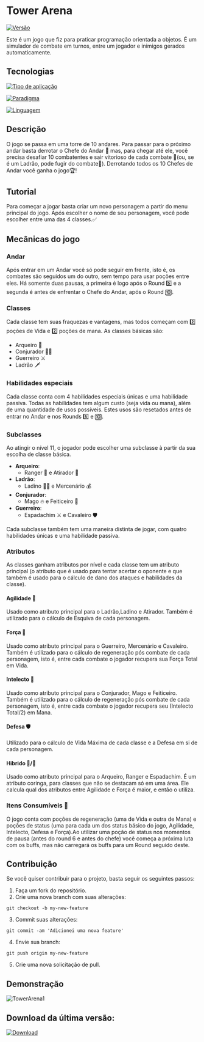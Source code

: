 # Tower Arena
[![Versão](https://img.shields.io/badge/vers%C3%A3o-0.3.0-brightgreen.svg)](https://github.com/user/repo/releases)

Este é um jogo que fiz para praticar programação orientada a objetos. É um simulador de combate em turnos, entre um jogador e inimigos gerados automaticamente. 

## Tecnologias
[![Tipo de aplicação](https://img.shields.io/badge/aplica%C3%A7%C3%A3o-console-blue.svg)](#)

[![Paradigma](https://img.shields.io/badge/paradigma-POO-blue.svg)](#)

[![Linguagem](https://img.shields.io/badge/linguagem-C%23-brightgreen.svg)](https://docs.microsoft.com/pt-br/dotnet/csharp/)



## Descrição
O jogo se passa em uma torre de 10 andares. Para passar para o próximo andar basta derrotar o Chefe do Andar 👺
mas, para chegar até ele, você precisa desafiar 10 combatentes e sair vitorioso de cada combate 👊(ou, se é um Ladrão, pode fugir do combate🏃). Derrotando todos os 10 Chefes de Andar você ganha o jogo🏆!

## Tutorial
Para começar a jogar basta criar um novo personagem a partir do menu principal do jogo. Após escolher o nome de seu personagem, você pode escolher entre uma das 4 classes.✅ 

## Mecânicas do jogo
### Andar
 Após entrar em um Andar você só pode seguir em frente, isto é, os combates são seguidos um do outro, sem tempo para usar poções entre eles. Há somente duas pausas, a primeira é logo após o Round 5️⃣ e a segunda é antes de enfrentar o Chefe do Andar, após o Round 🔟. 
### Classes
Cada classe tem suas fraquezas e vantagens, mas todos começam com 2️⃣ poções de Vida e 2️⃣ poções de mana.
As classes básicas são: 
- Arqueiro 🏹 
- Conjurador 🧙‍♂️ 
- Guerreiro ⚔️
- Ladrão 🗡️

### Habilidades especiais
Cada classe conta com 4 habilidades especiais únicas e uma habilidade passiva. Todas as habilidades tem algum custo (seja vida ou mana), além de uma quantidade de usos possíveis. Estes usos são resetados antes de entrar no Andar e nos Rounds 5️⃣ e 🔟.

### Subclasses
Ao atingir o nível 11, o jogador pode escolher uma subclasse à partir da sua escolha de classe básica.
- **Arqueiro**: 
    - Ranger 🐺 e Atirador 🎯
- **Ladrão**:
    - Ladino 🐱‍👤 e Mercenário 💰
- **Conjurador**:
    - Mago 🔥 e Feiticeiro 👿 
- **Guerreiro**:
    - Espadachim ⚔ e Cavaleiro 🛡️ 


Cada subclasse também tem uma maneira distinta de jogar, com quatro habilidades únicas e uma habilidade passiva. 

### Atributos
As classes ganham atributos por nível e cada classe tem um atributo principal (o atributo que é usado para tentar acertar o oponente e que também é usado para o cálculo de dano dos ataques e habilidades da classe).

#### Agilidade 💨
Usado como atributo principal para o Ladrão,Ladino e Atirador.
Também é utilizado para o cálculo de Esquiva de cada personagem.

#### Força 💪
Usado como atributo principal para o Guerreiro, Mercenário e Cavaleiro.
Também é utilizado para o cálculo de regeneração pós combate de cada personagem, isto é, entre cada combate o jogador recupera sua Força Total em Vida.

#### Intelecto 🧠
Usado como atributo principal para o Conjurador, Mago e Feiticeiro.
Também é utilizado para o cálculo de regeneração pós combate de cada personagem, isto é, entre cada combate o jogador recupera seu (Intelecto Total/2) em Mana.

#### Defesa 🛡
Utilizado para o cálculo de Vida Máxima de cada classe e a Defesa em si de cada personagem.

#### Hibrido 💨/💪
Usado como atributo principal para o Arqueiro, Ranger e Espadachim.
É um atributo coringa, para classes que não se destacam só em uma área. Ele calcula qual dos atributos entre Agilidade e Força é maior, e então o utiliza. 

### Itens Consumíveis 🧪
O jogo conta com poções de regeneração (uma de Vida e outra de Mana) e poções de status (uma para cada um dos status básico do jogo,  Agilidade, Intelecto, Defesa e Força).Ao utilizar uma poção de status nos momentos de pausa (antes do round 6 e antes do chefe) você começa a próxima luta com os buffs, mas não carregará os buffs para um Round seguido deste.

## Contribuição

Se você quiser contribuir para o projeto, basta seguir os seguintes passos:

1. Faça um fork do repositório.
2. Crie uma nova branch com suas alterações: 
```
git checkout -b my-new-feature
```
3. Commit suas alterações: 
```
git commit -am 'Adicionei uma nova feature'
```
4. Envie sua branch: 
```
git push origin my-new-feature
```
5. Crie uma nova solicitação de pull.

## Demonstração
![TowerArena1](https://media.giphy.com/media/Ql7b2JUi8Hp9UsM5jH/giphy.gif)

## Download da última versão:
[![Download](https://img.shields.io/badge/Download-drive-brightgreen.svg)](https://drive.google.com/file/d/1qmMp5Gq0KjfKH-aP56b0T7cDfdVqUJKZ/view?usp=share_link)



